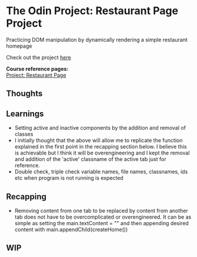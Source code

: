 # The Odin Project: Restaurant Page Project

Practicing DOM manipulation by dynamically rendering a simple restaurant homepage

Check out the project [here](https://jooomin.github.io/restaurant-page/)

**Course reference pages:** \
[Project: Restaurant Page](https://www.theodinproject.com/lessons/node-path-javascript-restaurant-page)

## Thoughts

## Learnings
- Setting active and inactive components by the addition and removal of classes
- I initially thought that the above will allow me to replicate the function explained in the first
point in the recapping section below. I believe this is achievable but I think it will be
overengineering and I kept the removal and addition of the 'active' classname of the active tab
just for reference.
- Double check, triple check variable names, file names, classnames, ids etc when program is not running is expected

## Recapping
- Removing content from one tab to be replaced by content from another tab does not have to be
overcomplicated or overengineered. It can be as simple as setting the main.textContent = "" and then
appending desired content with  main.appendChild(createHome())

## WIP